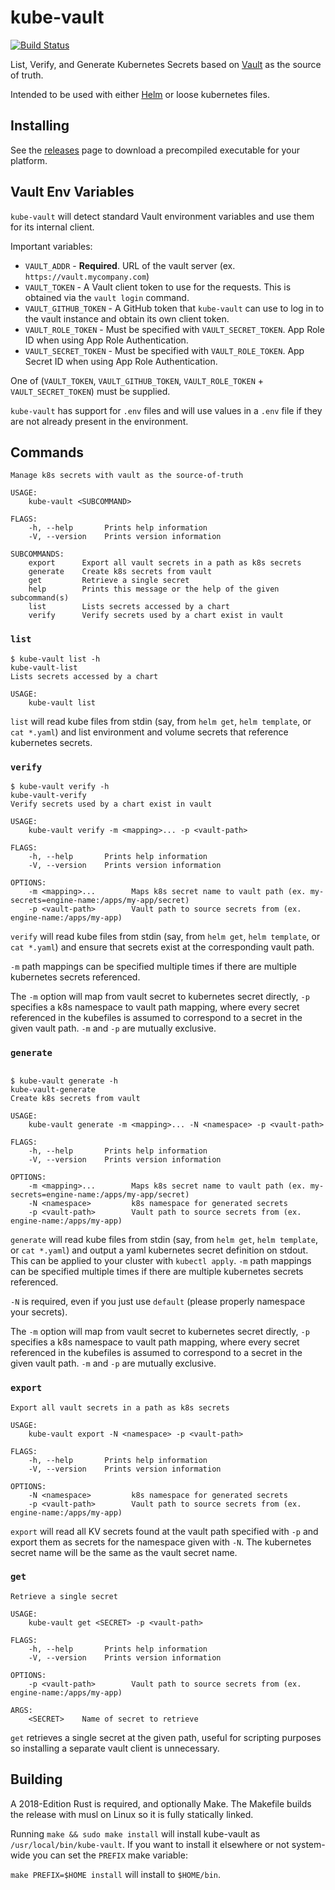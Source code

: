 # kube-vault

[![Build Status](https://travis-ci.org/bsundsrud/kube-vault-rs.svg?branch=master)](https://travis-ci.org/bsundsrud/kube-vault-rs)

List, Verify, and Generate Kubernetes Secrets based on
[Vault](https://www.vaultproject.io/) as the source of truth.

Intended to be used with either [Helm](https://helm.sh/) or loose kubernetes files.

## Installing

See the [releases](https://github.com/bsundsrud/kube-vault-rs/releases)
page to download a precompiled executable for your platform.

## Vault Env Variables

`kube-vault` will detect standard Vault environment variables and
use them for its internal client.

Important variables:

* `VAULT_ADDR` - **Required**. URL of the vault server (ex. `https://vault.mycompany.com`)
* `VAULT_TOKEN` - A Vault client token to use for the requests.
  This is obtained via the `vault login` command.
* `VAULT_GITHUB_TOKEN` - A GitHub token that `kube-vault` can use to log in
  to the vault instance and obtain its own client token.
* `VAULT_ROLE_TOKEN` - Must be specified with `VAULT_SECRET_TOKEN`.
  App Role ID when using App Role Authentication.
* `VAULT_SECRET_TOKEN` - Must be specified with `VAULT_ROLE_TOKEN`.
  App Secret ID when using App Role Authentication.

One of (`VAULT_TOKEN`, `VAULT_GITHUB_TOKEN`,
`VAULT_ROLE_TOKEN` + `VAULT_SECRET_TOKEN`) must be supplied.

`kube-vault` has support for `.env` files and will use values in a `.env` file
if they are not already present in the environment.

## Commands

```
Manage k8s secrets with vault as the source-of-truth

USAGE:
    kube-vault <SUBCOMMAND>

FLAGS:
    -h, --help       Prints help information
    -V, --version    Prints version information

SUBCOMMANDS:
    export      Export all vault secrets in a path as k8s secrets
    generate    Create k8s secrets from vault
    get         Retrieve a single secret
    help        Prints this message or the help of the given subcommand(s)
    list        Lists secrets accessed by a chart
    verify      Verify secrets used by a chart exist in vault
```

### `list`

```
$ kube-vault list -h
kube-vault-list
Lists secrets accessed by a chart

USAGE:
    kube-vault list
```

`list` will read kube files from stdin (say, from `helm get`, `helm template`,
or `cat *.yaml`) and list environment and volume secrets that
reference kubernetes secrets.

### `verify`

```
$ kube-vault verify -h
kube-vault-verify
Verify secrets used by a chart exist in vault

USAGE:
    kube-vault verify -m <mapping>... -p <vault-path>

FLAGS:
    -h, --help       Prints help information
    -V, --version    Prints version information

OPTIONS:
    -m <mapping>...        Maps k8s secret name to vault path (ex. my-secrets=engine-name:/apps/my-app/secret)
    -p <vault-path>        Vault path to source secrets from (ex. engine-name:/apps/my-app)
```

`verify` will read kube files from stdin (say, from `helm get`, `helm template`,
or `cat *.yaml`) and ensure that secrets exist at the corresponding vault path.

`-m` path mappings can be specified multiple times if there are multiple
kubernetes secrets referenced.

The `-m` option will map from vault secret to kubernetes secret directly,
`-p` specifies a k8s namespace to vault path mapping, where every secret
referenced in the kubefiles is assumed to correspond to a secret in
the given vault path. `-m` and `-p` are mutually exclusive.

### `generate`

```

$ kube-vault generate -h
kube-vault-generate
Create k8s secrets from vault

USAGE:
    kube-vault generate -m <mapping>... -N <namespace> -p <vault-path>

FLAGS:
    -h, --help       Prints help information
    -V, --version    Prints version information

OPTIONS:
    -m <mapping>...        Maps k8s secret name to vault path (ex. my-secrets=engine-name:/apps/my-app/secret)
    -N <namespace>         k8s namespace for generated secrets
    -p <vault-path>        Vault path to source secrets from (ex. engine-name:/apps/my-app)

```

`generate` will read kube files from stdin (say, from `helm get`, `helm template`,
or `cat *.yaml`) and output a yaml kubernetes secret definition on stdout.
This can be applied to your cluster with `kubectl apply`. `-m` path mappings
can be specified multiple times if there are multiple kubernetes secrets referenced.

`-N` is required, even if you just use `default`
(please properly namespace your secrets).

The `-m` option will map from vault secret to kubernetes secret directly,
`-p` specifies a k8s namespace to vault path mapping, where every secret
referenced in the kubefiles is assumed to correspond to a secret in
the given vault path. `-m` and `-p` are mutually exclusive.

### `export`

```
Export all vault secrets in a path as k8s secrets

USAGE:
    kube-vault export -N <namespace> -p <vault-path>

FLAGS:
    -h, --help       Prints help information
    -V, --version    Prints version information

OPTIONS:
    -N <namespace>         k8s namespace for generated secrets
    -p <vault-path>        Vault path to source secrets from (ex. engine-name:/apps/my-app)
```

`export` will read all KV secrets found at the vault path specified with `-p`
and export them as secrets for the namespace given with `-N`.  The kubernetes
secret name will be the same as the vault secret name.

### `get`

```
Retrieve a single secret

USAGE:
    kube-vault get <SECRET> -p <vault-path>

FLAGS:
    -h, --help       Prints help information
    -V, --version    Prints version information

OPTIONS:
    -p <vault-path>        Vault path to source secrets from (ex. engine-name:/apps/my-app)

ARGS:
    <SECRET>    Name of secret to retrieve
```

`get` retrieves a single secret at the given path, useful for scripting purposes
so installing a separate vault client is unnecessary.

## Building

A 2018-Edition Rust is required, and optionally Make.
The Makefile builds the release with musl on Linux so it is fully statically linked.

Running `make && sudo make install` will install kube-vault as `/usr/local/bin/kube-vault`.
If you want to install it elsewhere or not system-wide you can set the
`PREFIX` make variable:

`make PREFIX=$HOME install` will install to `$HOME/bin`.
